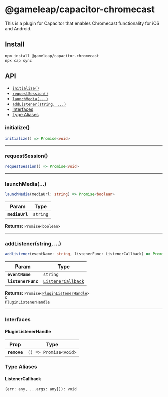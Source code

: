 # @gameleap/capacitor-chromecast

This is a plugin for Capacitor that enables Chromecast functionality for iOS and Android.

## Install

```bash
npm install @gameleap/capacitor-chromecast
npx cap sync
```

## API

<docgen-index>

* [`initialize()`](#initialize)
* [`requestSession()`](#requestsession)
* [`launchMedia(...)`](#launchmedia)
* [`addListener(string, ...)`](#addlistenerstring)
* [Interfaces](#interfaces)
* [Type Aliases](#type-aliases)

</docgen-index>

<docgen-api>
<!--Update the source file JSDoc comments and rerun docgen to update the docs below-->

### initialize()

```typescript
initialize() => Promise<void>
```

--------------------


### requestSession()

```typescript
requestSession() => Promise<void>
```

--------------------


### launchMedia(...)

```typescript
launchMedia(mediaUrl: string) => Promise<boolean>
```

| Param          | Type                |
| -------------- | ------------------- |
| **`mediaUrl`** | <code>string</code> |

**Returns:** <code>Promise&lt;boolean&gt;</code>

--------------------


### addListener(string, ...)

```typescript
addListener(eventName: string, listenerFunc: ListenerCallback) => Promise<PluginListenerHandle> & PluginListenerHandle
```

| Param              | Type                                                          |
| ------------------ | ------------------------------------------------------------- |
| **`eventName`**    | <code>string</code>                                           |
| **`listenerFunc`** | <code><a href="#listenercallback">ListenerCallback</a></code> |

**Returns:** <code>Promise&lt;<a href="#pluginlistenerhandle">PluginListenerHandle</a>&gt; & <a href="#pluginlistenerhandle">PluginListenerHandle</a></code>

--------------------


### Interfaces


#### PluginListenerHandle

| Prop         | Type                                      |
| ------------ | ----------------------------------------- |
| **`remove`** | <code>() =&gt; Promise&lt;void&gt;</code> |


### Type Aliases


#### ListenerCallback

<code>(err: any, ...args: any[]): void</code>

</docgen-api>
